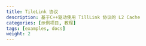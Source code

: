 ```yaml
---
title: TileLink 协议
description: 基于C++驱动使用 TillLink 协议的 L2 Cache
categories: [示例项目, 教程]
tags: [examples, docs]
weight: 2
---
```


